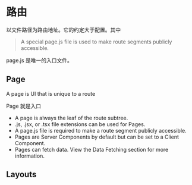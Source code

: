 # 路由

以文件路径为路由地址。它的约定大于配置。其中
> A special page.js file is used to make route segments publicly accessible.

page.js 是唯一的入口文件。

## Page

A page is UI that is unique to a route

Page 就是入口

- A page is always the leaf of the route subtree.
- .js, .jsx, or .tsx file extensions can be used for Pages.
- A page.js file is required to make a route segment publicly accessible.
- Pages are Server Components by default but can be set to a Client Component.
- Pages can fetch data. View the Data Fetching section for more information.

## Layouts
